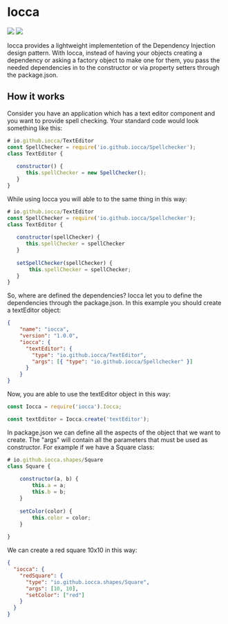 # Iocca
<img src="https://david-dm.org/menxit/iocca.svg" />
<img src="https://img.shields.io/npm/dm/iocca.svg" />

Iocca provides a lightweight implementetion of the Dependency Injection design pattern. With Iocca,
instead of having your objects creating a dependency or asking a factory object to make one for them,
you pass the needed dependencies in to the constructor or via property setters through the package.json.

## How it works
Consider you have an application which has a text editor component and you want to provide spell checking.
Your standard code would look something like this:
```js
# io.github.iocca/TextEditor
const SpellChecker = require('io.github.iocca/Spellchecker');
class TextEditor {
   
   constructor() {
      this.spellChecker = new SpellChecker();
   }
}
```

While using Iocca you will able to to the same thing in this way:
```js
# io.github.iocca/TextEditor
const SpellChecker = require('io.github.iocca/Spellchecker');
class TextEditor {
   
   constructor(spellChecker) {
      this.spellChecker = spellChecker
   }
   
   setSpellChecker(spellChecker) {
       this.spellChecker = spellChecker;
   }
}
```

So, where are defined the dependencies? Iocca let you to define the dependencies through the package.json.
In this example you should create a textEditor object:
```json
{
    "name": "iocca",
    "version": "1.0.0",
    "iocca": {
      "textEditor": {
        "type": "io.github.iocca/TextEditor",
        "args": [{ "type": "io.github.iocca/Spellchecker" }]
      }
    }
}
```
Now, you are able to use the textEditor object in this way:
```js
const Iocca = require('iocca').Iocca;

const textEditor = Iocca.create('textEditor');
```

In package.json we can define all the aspects of the object that we want to create. The "args" will contain all the
parameters that must be used as constructor. For example if we have a Square class:
```js
# io.github.iocca.shapes/Square
class Square {
    
    constructor(a, b) {
        this.a = a;
        this.b = b;
    }
    
    setColor(color) {
        this.color = color;
    }
    
}
```
We can create a red square 10x10 in this way:
```json
{
  "iocca": {
    "redSquare": {
      "type": "io.github.iocca.shapes/Square",
      "args": [10, 10],
      "setColor": ["red"]
    }
  }
}
```

